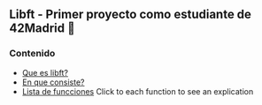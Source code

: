 ## Libft - Primer proyecto como estudiante de 42Madrid 🚀
### Contenido
* [Que es libft?](#what-is-libft)
* [En que consiste?](#whats-in-it)
* [Lista de funcciones](#list-of-functions)  Click to each function to see an explication
